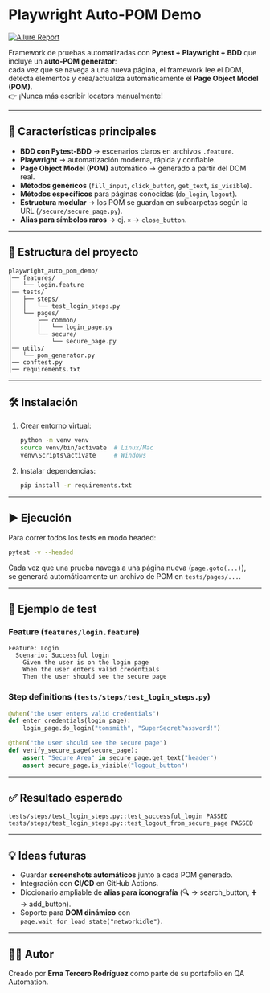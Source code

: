 # Playwright Auto-POM Demo

[![Allure Report](https://img.shields.io/badge/Allure-Report-ff69b4?logo=allure&style=flat)](https://erniux.github.io/playwrigh_auto_pom_demo/)




Framework de pruebas automatizadas con **Pytest + Playwright + BDD** que incluye un **auto-POM generator**:  
cada vez que se navega a una nueva página, el framework lee el DOM, detecta elementos y crea/actualiza automáticamente el **Page Object Model (POM)**.  
👉 ¡Nunca más escribir locators manualmente!

---



## 🚀 Características principales
- **BDD con Pytest-BDD** → escenarios claros en archivos `.feature`.
- **Playwright** → automatización moderna, rápida y confiable.
- **Page Object Model (POM)** automático → generado a partir del DOM real.
- **Métodos genéricos** (`fill_input`, `click_button`, `get_text`, `is_visible`).
- **Métodos específicos** para páginas conocidas (`do_login`, `logout`).
- **Estructura modular** → los POM se guardan en subcarpetas según la URL (`/secure/secure_page.py`).
- **Alias para símbolos raros** → ej. `×` → `close_button`.

---

## 📂 Estructura del proyecto

```
playwright_auto_pom_demo/
│── features/
│   └── login.feature
│── tests/
│   ├── steps/
│   │   └── test_login_steps.py
│   └── pages/
│       ├── common/
│       │   └── login_page.py
│       └── secure/
│           └── secure_page.py
│── utils/
│   └── pom_generator.py
│── conftest.py
│── requirements.txt
```

---

## 🛠 Instalación

1. Crear entorno virtual:
   ```bash
   python -m venv venv
   source venv/bin/activate  # Linux/Mac
   venv\Scripts\activate     # Windows
   ```

2. Instalar dependencias:
   ```bash
   pip install -r requirements.txt
   ```

---

## ▶️ Ejecución

Para correr todos los tests en modo headed:

```bash
pytest -v --headed
```

Cada vez que una prueba navega a una página nueva (`page.goto(...)`),  
se generará automáticamente un archivo de POM en `tests/pages/...`.

---

## 📖 Ejemplo de test

### Feature (`features/login.feature`)
```gherkin
Feature: Login
  Scenario: Successful login
    Given the user is on the login page
    When the user enters valid credentials
    Then the user should see the secure page
```

### Step definitions (`tests/steps/test_login_steps.py`)
```python
@when("the user enters valid credentials")
def enter_credentials(login_page):
    login_page.do_login("tomsmith", "SuperSecretPassword!")

@then("the user should see the secure page")
def verify_secure_page(secure_page):
    assert "Secure Area" in secure_page.get_text("header")
    assert secure_page.is_visible("logout_button")
```

---

## ✅ Resultado esperado

```
tests/steps/test_login_steps.py::test_successful_login PASSED
tests/steps/test_login_steps.py::test_logout_from_secure_page PASSED
```

---

## 💡 Ideas futuras
- Guardar **screenshots automáticos** junto a cada POM generado.
- Integración con **CI/CD** en GitHub Actions.
- Diccionario ampliable de **alias para iconografía** (🔍 → search_button, ➕ → add_button).
- Soporte para **DOM dinámico** con `page.wait_for_load_state("networkidle")`.

---

## 👩‍💻 Autor
Creado por **Erna Tercero Rodríguez** como parte de su portafolio en QA Automation.  
